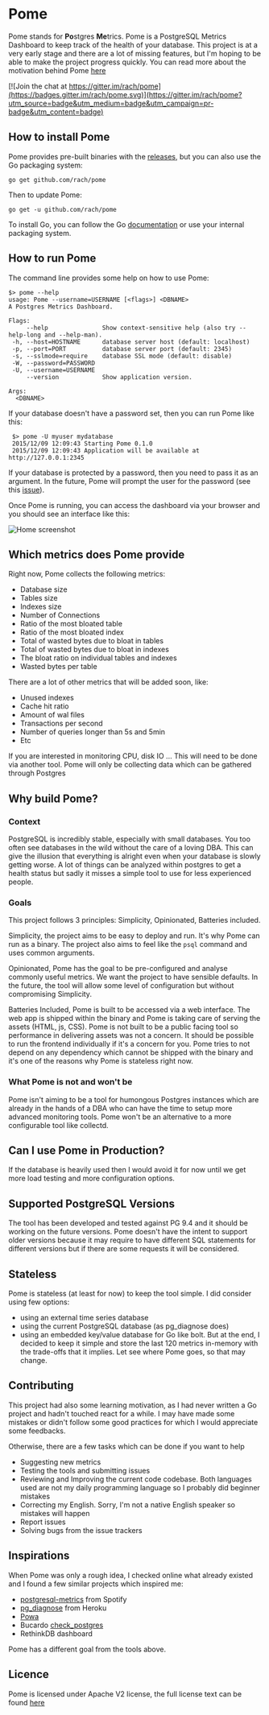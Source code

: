 # Pome

Pome stands for **Po**stgres **Me**trics.
Pome is a PostgreSQL Metrics Dashboard to keep track of the health of your database.
This project is at a very early stage and there are a lot of missing features,
but I'm hoping to be able to make the project progress quickly.
You can read more about the motivation behind Pome [here](http://rachbelaid.com/introducing-pome)


[![Join the chat at https://gitter.im/rach/pome](https://badges.gitter.im/rach/pome.svg)](https://gitter.im/rach/pome?utm_source=badge&utm_medium=badge&utm_campaign=pr-badge&utm_content=badge)


## How to install Pome

Pome provides pre-built binaries with the [releases](https://github.com/rach/pome/releases), but you can also use the Go packaging system:

    go get github.com/rach/pome
   
Then to update Pome:

    go get -u github.com/rach/pome

To install Go, you can follow the Go [documentation](https://golang.org/doc/install) or use your internal packaging system. 

## How to run Pome

The command line provides some help on how to use Pome:

   
    $> pome --help
    usage: Pome --username=USERNAME [<flags>] <DBNAME>
    A Postgres Metrics Dashboard.

    Flags:
         --help               Show context-sensitive help (also try --help-long and --help-man).
     -h, --host=HOSTNAME      database server host (default: localhost)
     -p, --port=PORT          database server port (default: 2345)
     -s, --sslmode=require    database SSL mode (default: disable)
     -W, --password=PASSWORD
     -U, --username=USERNAME
         --version            Show application version.

    Args:
      <DBNAME>

If your database doesn't have a password set, then you can run Pome like this:

     $> pome -U myuser mydatabase
     2015/12/09 12:09:43 Starting Pome 0.1.0
     2015/12/09 12:09:43 Application will be available at http://127.0.0.1:2345

If your database is protected by a password, then you need to pass it as an argument.
In the future, Pome will prompt the user for the password (see this [issue](https://github.com/rach/pome/issues/16)).

Once Pome is running, you can access the dashboard via your browser and you should see an interface like this:

![Home screenshot](https://raw.githubusercontent.com/rach/pome/master/screenshots/home.png)

## Which metrics does Pome provide

Right now, Pome collects the following metrics:

- Database size
- Tables size
- Indexes size
- Number of Connections
- Ratio of the most bloated table
- Ratio of the most bloated index
- Total of wasted bytes due to bloat in tables
- Total of wasted bytes due to bloat in indexes
- The bloat ratio on individual tables and indexes
- Wasted bytes per table

There are a lot of other metrics that will be added soon, like:

- Unused indexes
- Cache hit ratio
- Amount of wal files
- Transactions per second
- Number of queries longer than 5s and 5min
- Etc 

If you are interested in monitoring CPU, disk IO ... This will need to be done via another tool.
Pome will only be collecting data which can be gathered through Postgres 

## Why build Pome?
### Context

PostgreSQL is incredibly stable, especially with small databases. You too often see databases in the wild without the care of a loving DBA.
This can give the illusion that everything is alright even when your database is slowly getting worse. A lot of things can be analyzed within postgres to get a health status but sadly it misses a simple tool to use for less experienced people.

### Goals

This project follows 3 principles: Simplicity, Opinionated, Batteries included. 

Simplicity, the project aims to be easy to deploy and run. It's why Pome can run as a binary. The project also aims to feel like the `psql` command and uses common arguments. 

Opinionated, Pome has the goal to be pre-configured and analyse commonly useful metrics. We want the project to have sensible defaults. In the future, the tool will allow some level of configuration but without compromising Simplicity. 

Batteries Included, Pome is built to be accessed via a web interface. The web app is shipped within the binary and Pome is taking care of serving the assets (HTML, js, CSS). Pome is not built to be a public facing tool so performance in delivering assets was not a concern. It should be possible to run the frontend individually if it's a concern for you. Pome tries to not depend on any dependency which cannot be shipped with the binary and it's one of the reasons why Pome is stateless right now.

### What Pome is not and won't be

Pome isn't aiming to be a tool for humongous Postgres instances which are already in the hands of a DBA who can have the time to setup more advanced monitoring tools. Pome won't be an alternative to a more configurable tool like collectd.


## Can I use Pome in Production?

If the database is heavily used then I would avoid it for now until we get more load testing and more configuration options. 

## Supported PostgreSQL Versions

The tool has been developed and tested against PG 9.4 and it should be working on the future versions.
Pome doesn't have the intent to support older versions because it may require to have different SQL statements for different versions but if there are some requests it will be considered.

## Stateless

Pome is stateless (at least for now) to keep the tool simple. I did consider using few options:
- using an external time series database
- using the current PostgreSQL database (as pg_diagnose does)
- using an embedded key/value database for Go like bolt.
But at the end, I decided to keep it simple and store the last 120 metrics in-memory with the trade-offs that it implies.
Let see where Pome goes, so that may change.

## Contributing 

This project had also some learning motivation, as I had never written a Go project and hadn't touched react for a while. I may have made some mistakes or didn't follow some good practices for which I would appreciate some feedbacks.

Otherwise, there are a few tasks which can be done if you want to help

- Suggesting new metrics
- Testing the tools and submitting issues
- Reviewing and Improving the current code codebase.
Both languages used are not my daily programming language so I probably did beginner mistakes
- Correcting my English. Sorry, I'm not a native English speaker so mistakes will happen
- Report issues
- Solving bugs from the issue trackers

## Inspirations

When Pome was only a rough idea, I checked online what already existed and I found a few similar projects which inspired me:

- [postgresql-metrics](https://github.com/spotify/postgresql-metrics) from Spotify
- [pg_diagnose](https://github.com/heroku/pgdiagnose) from Heroku
- [Powa](http://dalibo.github.io/powa/)
- Bucardo [check_postgres](https://bucardo.org/check_postgres/)
- RethinkDB dashboard

Pome has a different goal from the tools above.

## Licence 

Pome is licensed under Apache V2 license, the full license text can be found [here](https://github.com/rach/pome/blob/master/LICENSE)
